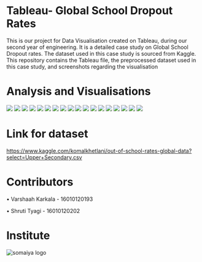 # Tableau- Global School Dropout Rates
This is our project for Data Visualisation created on Tableau, during our second year of engineering.
It is a detailed case study on Global School Dropout rates. The dataset used in this case study is sourced from Kaggle. 
This repository contains the Tableau file, the preprocessed dataset used in this case study, and screenshots regarding the visualisation

# Analysis and Visualisations
![](Images/1.png)
![](Images/2.png)
![](Images/3.png)
![](Images/4.png)
![](Images/5.png)
![](Images/6.png)
![](Images/7.png)
![](Images/8.png)
![](Images/9.png)
![](Images/10.png)
![](Images/11.png)
![](Images/12.png)
![](Images/13.png)
![](Images/14.png)
![](Images/15.png)
![](Images/16.png)
![](Images/17.png)
![](Images/18.png)

# Link for dataset
https://www.kaggle.com/komalkhetlani/out-of-school-rates-global-data?select=Upper+Secondary.csv

# Contributors
•	Varshaah Karkala - 16010120193

•	Shruti Tyagi - 16010120202

# Institute
![somaiya logo](https://user-images.githubusercontent.com/79756939/144486512-eb0cba46-18a8-4ce8-bf5c-0d256ea5d46b.jpeg)
